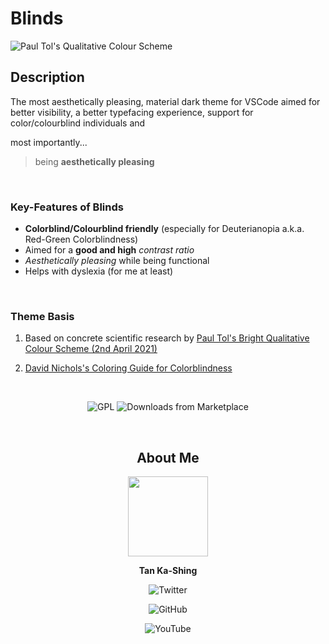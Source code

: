 # Blinds

![Paul Tol's Qualitative Colour Scheme](https://personal.sron.nl/~pault/images/scheme_bright.png)

## Description

The most aesthetically pleasing, material dark theme for VSCode aimed for better visibility, a better typefacing experience, support for color/colourblind individuals and

most importantly...

> being **aesthetically pleasing**

</br>

### Key-Features of Blinds
* **Colorblind/Colourblind friendly** (especially for Deuterianopia a.k.a. Red-Green Colorblindness)
* Aimed for a **good and high** *contrast ratio*
* _Aesthetically pleasing_ while being functional
* Helps with dyslexia (for me at least)

</br>

### Theme Basis
1. Based on concrete scientific research by [Paul Tol's Bright Qualitative Colour Scheme (2nd April 2021)](https://personal.sron.nl/~pault/#fig:scheme_bright)

2. [David Nichols's Coloring Guide for Colorblindness](https://davidmathlogic.com/colorblind/#%23332288-%23117733-%2344AA99-%2388CCEE-%23DDCC77-%23CC6677-%23AA4499-%23882255)

</br>

<center>

![GPL](https://img.shields.io/github/license/orbulant/blinds-theme?style=for-the-badge) ![Downloads from Marketplace](https://img.shields.io/visual-studio-marketplace/d/tankashing.blinds-theme?color=%2344FFC3&style=for-the-badge)

</center>

</br>

<center>

## About Me

<img src="https://media-exp1.licdn.com/dms/image/C5603AQGIlkYi6VuvTQ/profile-displayphoto-shrink_800_800/0/1603808050235?e=1638403200&v=beta&t=4ByVimRolCN_F0TU-GhSHTHE2yNWG08b0P-AClWLZVg" width="128">

**Tan Ka-Shing**

![Twitter](https://img.shields.io/twitter/follow/cuhshing?style=for-the-badge)

![GitHub](https://img.shields.io/github/followers/orbulant?style=for-the-badge)

![YouTube](https://img.shields.io/youtube/channel/views/UCgNuAdhsibJ5PXng1_93Nng?style=for-the-badge)

</center>


